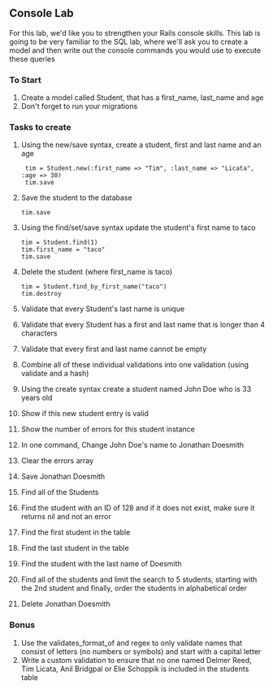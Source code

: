 ## Console Lab

For this lab, we'd like you to strengthen your Rails console skills. This lab is going to be very familiar to the SQL lab, where we'll ask you to create a model and then write out the console commands you would use to execute these queries

### To Start

1. Create a model called Student, that has a first_name, last_name and age
2. Don't forget to run your migrations

### Tasks to create

1. Using the new/save syntax, create a student, first and last name and an age 

        tim = Student.new(:first_name => "Tim", :last_name => "Licata", :age => 30)
        tim.save

2. Save the student to the database

       tim.save

3. Using the find/set/save syntax update the student's first name to taco

       tim = Student.find(1)
       tim.first_name = "taco"
       tim.save

4. Delete the student (where first_name is taco)

       tim = Student.find_by_first_name("taco")
       tim.destroy

5. Validate that every Student's last name is unique
6. Validate that every Student has a first and last name that is longer than 4 characters
7. Validate that every first and last name cannot be empty
7. Combine all of these individual validations into one validation (using validate and a hash) 
8. Using the create syntax create a student named John Doe who is 33 years old
9. Show if this new student entry is valid
10. Show the number of errors for this student instance
11. In one command, Change John Doe's name to Jonathan Doesmith 
12. Clear the errors array
13. Save Jonathan Doesmith
15. Find all of the Students
16. Find the student with an ID of 128 and if it does not exist, make sure it returns nil and not an error
17. Find the first student in the table
18. Find the last student in the table
19. Find the student with the last name of Doesmith
21. Find all of the students and limit the search to 5 students, starting with the 2nd student and finally, order the students in alphabetical order
20. Delete Jonathan Doesmith

### Bonus
1. Use the validates_format_of and regex to only validate names that consist of letters (no numbers or symbols) and start with a capital letter
2. Write a custom validation to ensure that no one named Delmer Reed, Tim Licata, Anil Bridgpal or Elie Schoppik is included in the students table


